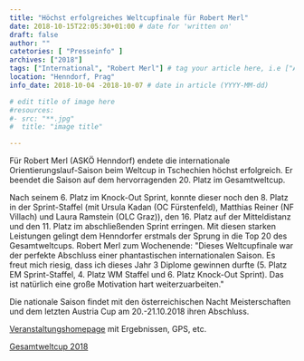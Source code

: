 ```yaml
---
title: "Höchst erfolgreiches Weltcupfinale für Robert Merl"
date: 2018-10-15T22:05:30+01:00 # date for 'written on'
draft: false
author: ""
catetories: [ "Presseinfo" ]
archives: ["2018"]
tags: ["International", "Robert Merl"] # tag your article here, i.e ["Austria Cup", "Robert Merl"]
location: "Henndorf, Prag"
info_date: 2018-10-04 -2018-10-07 # date in article (YYYY-MM-dd)

# edit title of image here
#resources:
#- src: "**.jpg"
#  title: "image title"

---
```


Für Robert Merl (ASKÖ Henndorf) endete die internationale Orientierungslauf-Saison beim Weltcup in Tschechien höchst erfolgreich. Er beendet die Saison auf dem hervorragenden 20. Platz im Gesamtweltcup.

<!--more-->

Nach seinem 6. Platz im Knock-Out Sprint, konnte dieser noch den 8. Platz in der Sprint-Staffel (mit Ursula Kadan (OC Fürstenfeld), Matthias Reiner (NF Villach) und Laura Ramstein (OLC Graz)), den 16. Platz auf der Mitteldistanz und den 11. Platz im abschließenden Sprint erringen. Mit diesen starken Leistungen gelingt dem Henndorfer erstmals der Sprung in die Top 20 des Gesamtweltcups. Robert Merl zum Wochenende: "Dieses Weltcupfinale war der perfekte Abschluss einer phantastischen internationalen Saison. Es freut mich riesig, dass ich dieses Jahr 3 Diplome gewinnen durfte (5. Platz EM Sprint-Staffel, 4. Platz WM Staffel und 6. Platz Knock-Out Sprint). Das ist natürlich eine große Motivation hart weiterzuarbeiten."

Die nationale Saison findet mit den österreichischen Nacht Meisterschaften und dem letzten Austria Cup am 20.-21.10.2018 ihren Abschluss.

[Veranstaltungshomepage](https://www.wcup.cz/en/) mit Ergebnissen, GPS, etc.

[Gesamtweltcup 2018](http://ranking.orienteering.org/WorldCup?wcup=footo&)